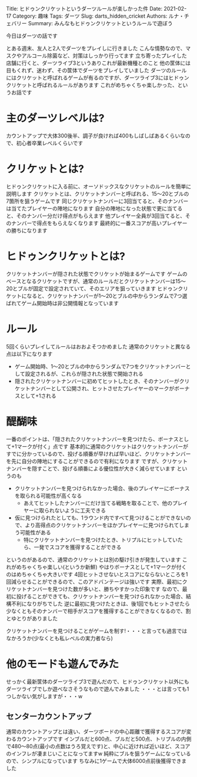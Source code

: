 Title: ヒドゥンクリケットというダーツルールが楽しかった件
Date: 2021-02-17
Category: 趣味
Tags: ダーツ
Slug: darts_hidden_cricket
Authors: ルナ・チェバリー
Summary: みんなもヒドゥンクリケットというルールで遊ぼう

今日はダーツの話です

とある週末、友人と2人でダーツをプレイしに行きました
こんな情勢なので、マスクやアルコール除菌など、対策はしっかり行ってます
立ち寄ったプレイした店舗に行くと、ダーツライブ3というありこれが最新機種とのこと
他の筐体には目もくれず、迷わず、その筐体でダーツをプレイしていました
ダーツのルールにはクリケットと呼ばれるゲームが有るのですが、ダーツライブ3にはヒドゥンクリケットと呼ばれるルールがあります
これがめちゃくちゃ楽しかった、というお話です

# 主のダーツレベルは?

カウントアップで大体300後半、調子が良ければ400もしばしばあるくらいなので、初心者卒業レベルくらいです

# クリケットとは?

ヒドゥンクリケットに入る前に、オーソドックスなクリケットのルールを簡単に説明します
クリケットとは、クリケットナンバーと呼ばれる、15〜20とブルの7箇所を狙うゲームです
同じクリケットナンバーに3回当てると、そのナンバーは当てたプレイヤーの陣地になります
自分の陣地になった状態で更に当てると、そのナンバー分だけ得点がもらえます
他プレイヤー全員が3回当てると、そのナンバーで得点をもらえなくなります
最終的に一番スコアが高いプレイヤーの勝ちになります

# ヒドゥンクリケットとは?

クリケットナンバーが隠された状態でクリケットが始まるゲームです
ゲームのベースとなるクリケットですが、通常のルールだとクリケットナンバーは15〜20とブルが固定で設定されていて、そのエリアを狙っていきます
ヒドゥンクリケットになると、クリケットナンバーが1〜20とブルの中からランダムで7つ選ばれてゲーム開始時は非公開情報となっています

# ルール

5回くらいプレイしてルールはおおよそつかめました
通常のクリケットと異なる点は以下になります

* ゲーム開始時、1〜20とブルの中からランダムで7つをクリケットナンバーとして設定されるが、これらが隠された状態で開始される
* 隠されたクリケットナンバーに初めてヒットしたとき、そのナンバーがクリケットナンバーとして公開され、ヒットさせたプレイヤーのマークがボーナスとして+1される

# 醍醐味

一番のポイントは、「隠されたクリケットナンバーを見つけたら、ボーナスとして+1マークが付く」点です
基本的に通常のクリケットはクリケットナンバーがすでに分かっているので、投げる順番が早ければ早いほど、クリケットナンバーを先に自分の陣地にすることができるので有利になります
ですが、クリケットナンバーを隠すことで、投げる順番による優位性が大きく減らせています
というのも

* クリケットナンバーを見つけられなかった場合、後のプレイヤーにボーナスを取られる可能性が高くなる
  * あえてヒットしたナンバーにだけ当てる戦略を取ることで、他のプレイヤーに取られないように工夫できる
* 仮に見つけられたとしても、1ラウンド内ですべて見つけることができないので、より高得点のクリケットナンバーをほかプレイヤーに見つけられてしまう可能性がある
  * 特にクリケットナンバーを見つけたとき、トリプルにヒットしていたら、一発でスコアを獲得することができる

というのがあるので、通常のクリケットとは別の駆け引きが発生しています
これがめちゃくちゃ楽しい(というか新鮮)
やはりボーナスとして+1マークが付くのはめちゃくちゃ大きいです
4回ヒットさせないとスコアにならないところを1回減らせることができるので、このアドバンテージは強いです
実際、最初にクリケットナンバーを見つけた数が多いと、勝ちやすかった印象です
なので、最初に投げることができても、クリケットナンバーを見つけられなかった場合、結構不利になりがちでした
逆に最初に見つけたときは、後1回でもヒットさせたら少なくともそのナンバーで相手がスコアを獲得することができなくなるので、割とゆとりがありました

クリケットナンバーを見つけることがゲームを制す!・・・と言っても過言ではなかろうか(少なくとも私レベルの実力者なら)

# 他のモードも遊んでみた

せっかく最新筐体のダーツライブ3で遊んだので、ヒドゥンクリケット以外にもダーツライブでしか遊べなさそうなもので遊んでみました
・・・とは言っても1つしかない気がしますが・・・w

## センターカウントアップ

通常のカウントアップとは違い、ダーツボードの中心距離で獲得するスコアが変わるカウントアップです
インブルだと600点、ブルだと500点、トリプルの内側で480〜80点(最小の点数はうろ覚えです)と、中心に近ければ近いほど、スコアのインフレが凄まじいことになってますw
純粋にブルを狙うゲームになっているので、シンプルになっています
ちなみに1ゲームで大体6000点前後獲得できました

